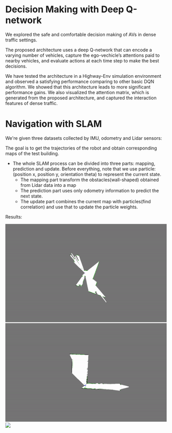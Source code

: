 
# Decision Making with Deep Q-network
We explored the safe and comfortable decision making of AVs in dense traffic settings.

The proposed architecture uses a deep Q-network that can encode a varying number of vehicles, capture the ego-vechicle’s attentions paid to nearby vehicles, and evaluate actions at each time step to make the best decisions. 


We have tested the architecture in a Highway-Env simulation environment and observed a satisfying performance comparing to other basic DQN algorithm. We showed that this architecture leads to more significant performance gains. We also visualized the attention matrix, which is generated from the proposed architecture, and captured the interaction features of dense traffic.

# Navigation with SLAM

We're given three datasets collected by IMU, odometry and Lidar sensors:

The goal is to get the trajectories of the robot and obtain corresponding maps of the test building.

 - The whole SLAM process can be divided into three parts: mapping, prediction and update. Before everything, note that we use particle:(position x, position y, orientation theta) to represent the current state. 
    - The mapping part transform the obstacles(wall-shaped) obtained from Lidar data into a map
    - The prediction part uses only odometry information to predict the next state. 
    - The update part combines the current map with particles(find correlation) and use that to update the particle weights.

Results:

![](results/0.gif)
![](results/1.gif)
![](results/0.png)

